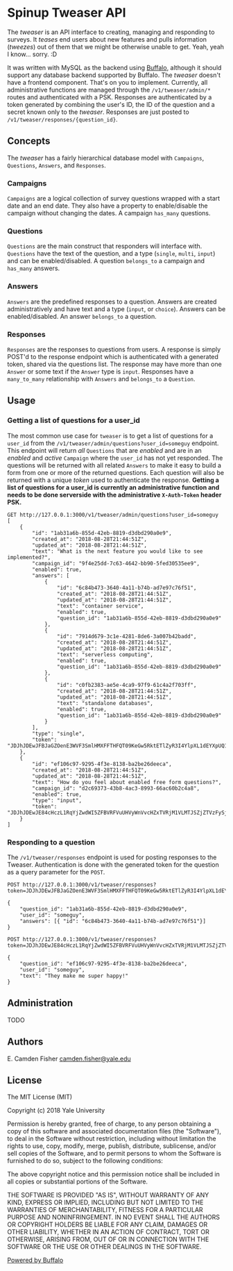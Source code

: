# Spinup Tweaser API

The *tweaser* is an API interface to creating, managing and responding to surveys.  It *teases* end users about new features and pulls information (*tweezes*) out of them that we might be otherwise unable to get.  Yeah, yeah I know... sorry. :D

It was written with MySQL as the backend using [Buffalo](http://gobuffalo.io), although it should support any database backend supported by Buffalo.  The *tweaser* doesn't have a frontend component.  That's on you to implement.  Currently, all administrative functions are managed through the `/v1/tweaser/admin/*` routes and authenticated with a PSK.  Responses are authenticated by a token generated by combining the user's ID, the ID of the question and a secret known only to the *tweaser*.  Responses are just posted to `/v1/tweaser/responses/{question_id}`.

## Concepts

The *tweaser* has a fairly hierarchical database model with `Campaigns`, `Questions`, `Answers`, and `Responses`.

### Campaigns

`Campaigns` are a logical collection of survey questions wrapped with a start date and an end date.  They also have a property to enable/disable the campaign without changing the dates.  A campaign `has_many` questions.

### Questions

`Questions` are the main construct that responders will interface with.  `Questions` have the text of the question, and a type (`single`, `multi`, `input`) and can be enabled/disabled.  A question `belongs_to` a campaign and `has_many` answers.

### Answers

`Answers` are the predefined responses to a question.  Answers are created administratively and have text and a type (`input`, or `choice`).  Answers can be enabled/disabled.  An answer `belongs_to` a question.

### Responses

`Responses` are the responses to questions from users.  A response is simply POST'd to the response endpoint which is authenticated with a generated token, shared via the questions list.  The response may have more than one `Answer` or some text if the `Answer` type is `input`.  Responses have a `many_to_many` relationship with `Answers` and `belongs_to` a `Question`.

## Usage

### Getting a list of questions for a user_id

The most common use case for `tweaser` is to get a list of questions for a `user_id` from the `/v1/tweaser/admin/questions?user_id=someguy` endpoint. This endpoint will return _all_ `Questions` that are *enabled* and are in an *enabled* and *active* `Campaign` where the `user_id` has not yet responded.  The questions will be returned with all related `Answers` to make it easy to build a form from one or more of the returned questions.  Each question will also be returned with a unique *token* used to authenticate the response.  **Getting a list of questions for a user_id is currently an administrative function and needs to be done serverside with the administrative `X-Auth-Token` header PSK.**

```
GET http://127.0.0.1:3000/v1/tweaser/admin/questions?user_id=someguy
[
    {
        "id": "1ab31a6b-855d-42eb-8819-d3dbd290a0e9",
        "created_at": "2018-08-28T21:44:51Z",
        "updated_at": "2018-08-28T21:44:51Z",
        "text": "What is the next feature you would like to see implemented?",
        "campaign_id": "9f4e25dd-7c63-4642-bb90-5fed30535ee9",
        "enabled": true,
        "answers": [
            {
                "id": "6c84b473-3640-4a11-b74b-ad7e97c76f51",
                "created_at": "2018-08-28T21:44:51Z",
                "updated_at": "2018-08-28T21:44:51Z",
                "text": "container service",
                "enabled": true,
                "question_id": "1ab31a6b-855d-42eb-8819-d3dbd290a0e9"
            },
            {
                "id": "7914d679-3c1e-4281-8de6-3a007b42badd",
                "created_at": "2018-08-28T21:44:51Z",
                "updated_at": "2018-08-28T21:44:51Z",
                "text": "serverless computing",
                "enabled": true,
                "question_id": "1ab31a6b-855d-42eb-8819-d3dbd290a0e9"
            },
            {
                "id": "c0fb2383-ae5e-4ca9-97f9-61c4a2f703ff",
                "created_at": "2018-08-28T21:44:51Z",
                "updated_at": "2018-08-28T21:44:51Z",
                "text": "standalone databases",
                "enabled": true,
                "question_id": "1ab31a6b-855d-42eb-8819-d3dbd290a0e9"
            }
        ],
        "type": "single",
        "token": "JDJhJDEwJFBJaGZOenE3WVF3SmlHMXFFTHFQT09KeGw5RktETlZyR3I4YlpXL1dEYXpUQ1FhYVcxYTll"
    },
    {
        "id": "ef106c97-9295-4f3e-8138-ba2be26deeca",
        "created_at": "2018-08-28T21:44:51Z",
        "updated_at": "2018-08-28T21:44:51Z",
        "text": "How do you feel about enabled free form questions?",
        "campaign_id": "d2c69373-43b8-4ac3-8993-66ac60b2c4a8",
        "enabled": true,
        "type": "input",
        "token": "JDJhJDEwJE84cHczL1RqYjZwdWI5ZFBVRFVuUHVyWnVvcHZxTVRjM1VLMTJSZjZTVzFySjZEZjJJSDhh"
    }
]
```

### Responding to a question

The `/v1/tweaser/responses` endpoint is used for posting responses to the Tweaser.  Authentication is done with the generated token for the question as a query parameter for the `POST`.

```
POST http://127.0.0.1:3000/v1/tweaser/responses?token=JDJhJDEwJFBJaGZOenE3WVF3SmlHMXFFTHFQT09KeGw5RktETlZyR3I4YlpXL1dEYXpUQ1FhYVcxYTll

{
    "question_id": "1ab31a6b-855d-42eb-8819-d3dbd290a0e9",
    "user_id": "someguy",
    "answers": [{ "id": "6c84b473-3640-4a11-b74b-ad7e97c76f51"}]
}
```

```
POST http://127.0.0.1:3000/v1/tweaser/responses?token=JDJhJDEwJE84cHczL1RqYjZwdWI5ZFBVRFVuUHVyWnVvcHZxTVRjM1VLMTJSZjZTVzFySjZEZjJJSDhh

{
    "question_id": "ef106c97-9295-4f3e-8138-ba2be26deeca",
    "user_id": "someguy",
    "text": "They make me super happy!"
}
```

## Administration

TODO

## Authors

E. Camden Fisher <camden.fisher@yale.edu>

## License

The MIT License (MIT)

Copyright (c) 2018 Yale University

Permission is hereby granted, free of charge, to any person obtaining a copy
of this software and associated documentation files (the "Software"), to deal
in the Software without restriction, including without limitation the rights
to use, copy, modify, merge, publish, distribute, sublicense, and/or sell
copies of the Software, and to permit persons to whom the Software is
furnished to do so, subject to the following conditions:

The above copyright notice and this permission notice shall be included in
all copies or substantial portions of the Software.

THE SOFTWARE IS PROVIDED "AS IS", WITHOUT WARRANTY OF ANY KIND, EXPRESS OR
IMPLIED, INCLUDING BUT NOT LIMITED TO THE WARRANTIES OF MERCHANTABILITY,
FITNESS FOR A PARTICULAR PURPOSE AND NONINFRINGEMENT. IN NO EVENT SHALL THE
AUTHORS OR COPYRIGHT HOLDERS BE LIABLE FOR ANY CLAIM, DAMAGES OR OTHER
LIABILITY, WHETHER IN AN ACTION OF CONTRACT, TORT OR OTHERWISE, ARISING FROM,
OUT OF OR IN CONNECTION WITH THE SOFTWARE OR THE USE OR OTHER DEALINGS IN
THE SOFTWARE.

[Powered by Buffalo](http://gobuffalo.io)
